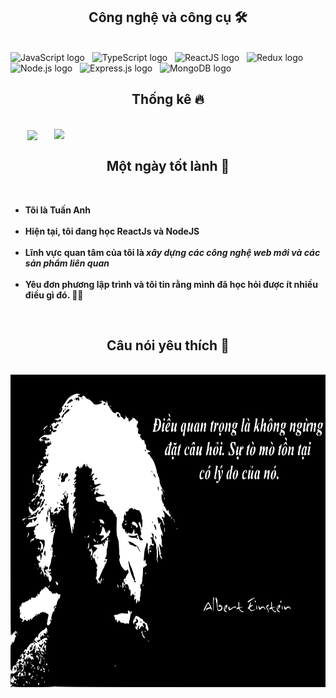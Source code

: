 
<h2 align="center">Công nghệ và công cụ 🛠</h2>
<br>
<!-- https://simpleicons.org/ -->
<span><img src="https://img.shields.io/badge/JavaScript-282C34?logo=javascript&logoColor=F7DF1E" alt="JavaScript logo" title="JavaScript" height="25" /></span>
&nbsp;
<span><img src="https://img.shields.io/badge/TypeScript-282C34?logo=typescript&logoColor=3178C6" alt="TypeScript logo" title="TypeScript" height="25" /></span>
&nbsp;
<span><img src="https://img.shields.io/badge/ReactJS-282C34?logo=react&logoColor=61DAFB" alt="ReactJS logo" title="ReactJS" height="25" /></span>
&nbsp;
<span><img src="https://img.shields.io/badge/Redux-282C34?logo=redux&logoColor=764ABC" alt="Redux logo" title="Redux" height="25" /></span>
&nbsp;
<span><img src="https://img.shields.io/badge/Node.js-282C34?logo=node.js&logoColor=00F200" alt="Node.js logo" title="Node.js" height="25" /></span>
&nbsp;
<span><img src="https://img.shields.io/badge/Express-282C34?logo=express&logoColor=FFFFFF" alt="Express.js logo" title="Express.js" height="25" /></span>
&nbsp;
<span><img src="https://img.shields.io/badge/MongoDB-282C34?logo=mongodb&logoColor=47A248" alt="MongoDB logo" title="MongoDB" height="25" /></span>
&nbsp;

<br>
<h2 align="center">Thống kê 🔥</h2>
<!-- https://github.com/anuraghazra/github-readme-stats -->
<br>
<div align=center>
  <a href="#" title="1TieuDing">
    <img width="315" align="center" src="https://github-readme-stats.vercel.app/api/top-langs/?username=1TieuDing&hide=c%23,powershell,Mathematica,Ruby,Objective-C,Objective-C%2b%2b,Cuda&title_color=61dafb&text_color=ffffff&icon_color=61dafb&bg_color=20232a&langs_count=8&layout=compact&border_color=61dafb&hide_border=true" />
  </a>
  <a href="#" title="1TieuDing">
    <img align="right" width="434" src="https://github-readme-stats.vercel.app/api?username=1TieuDing&show_icons=true&theme=react&border_color=61dafb&hide_border=true&rank_icon=github&include_all_commits=true" />
  </a>
</div>

<h2 align="center">Một ngày tốt lành 👋</h2>
<br>
<ul>
    <strong>
        <li>Tôi là Tuấn Anh</li>
        <br />
        <li>Hiện tại, tôi đang học ReactJs và NodeJS</li>
        <br />
        <li>Lĩnh vực quan tâm của tôi là <i>xây dựng các công nghệ web mới và các sản phẩm liên quan</i></li>
        <br />
        <li>Yêu đơn phương lập trình và tôi tin rằng mình đã học hỏi được ít nhiều điều gì đó. 🤷‍♂️</li>
    </strong>
</ul>

<br>
<h2 align="center">Câu nói yêu thích 📑</h2>
<br>
<a href="#" target="_blank">
  <img src="svg/anhxtanh2.0.svg" width="846" height="500" />
</a>